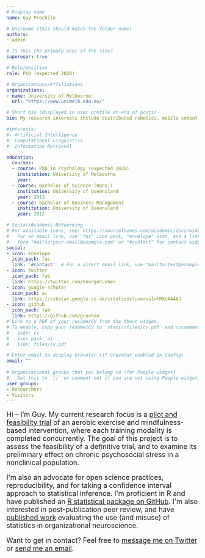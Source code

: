 ```yaml
---
# Display name
name: Guy Prochilo

# Username (this should match the folder name)
authors:
- admin

# Is this the primary user of the site?
superuser: true

# Role/position
role: PhD (expected 2020)

# Organizations/Affiliations
organizations:
- name: University of Melbourne
  url: "https://www.unimelb.edu.au/"

# Short bio (displayed in user profile at end of posts)
bio: My research interests include distributed robotics, mobile computing and programmable matter. 

#interests:
#- Artificial Intelligence
#- Computational Linguistics
#- Information Retrieval

education:
  courses:
  - course: PhD in Psychology (expected 2020)
    institution: University of Melbourne 
    year: 
  - course: Bachelor of Science (Hons.)
    institution: University of Queensland
    year: 2013
  - course: Bachelor of Business Management
    institution: University of Queensland
    year: 2012

# Social/Academic Networking
# For available icons, see: https://sourcethemes.com/academic/docs/widgets/#icons
#   For an email link, use "fas" icon pack, "envelope" icon, and a link in the
#   form "mailto:your-email@example.com" or "#contact" for contact widget.
social:
- icon: envelope
  icon_pack: fas
  link: '#contact'  # For a direct email link, use "mailto:test@example.org".
- icon: twitter
  icon_pack: fab
  link: https://twitter.com/GeorgeCushen
- icon: google-scholar
  icon_pack: ai
  link: https://scholar.google.co.uk/citations?user=sIwtMXoAAAAJ
- icon: github
  icon_pack: fab
  link: https://github.com/gcushen
# Link to a PDF of your resume/CV from the About widget.
# To enable, copy your resume/CV to `static/files/cv.pdf` and uncomment the lines below.  
# - icon: cv
#   icon_pack: ai
#   link: files/cv.pdf

# Enter email to display Gravatar (if Gravatar enabled in Config)
email: ""
  
# Organizational groups that you belong to (for People widget)
#   Set this to `[]` or comment out if you are not using People widget.  
user_groups:
- Researchers
- Visitors
---
```


<p style="font-size:18px;"> Hi – I’m Guy. My current research focus is a <a href="https://psyarxiv.com/8w45k" target="_blank">pilot and feasibility trial</a> of an aerobic exercise and mindfulness-based intervention, where each training modality is completed concurrently. The goal of this project is to assess the feasibility of a definitive trial, and to examine its preliminary effect on chronic psychosocial stress in a nonclinical population.</p>  

<p style="font-size:18px;"> I'm also an advocate for open science practices, reproducibility, and for taking a confidence interval approach to statistical inference. I'm proficient in R and have published an <a href="https://github.com/gprochilo/aha" target="_blank">R statistical package on GitHub</a>. I'm also interested in post-publication peer review, and have <a href="https://psyarxiv.com/hv3rm" target="_blank">published work</a> evaluating the use (and misuse) of statistics in organizational neuroscience.</p> 

<p style="font-size:18px;"> Want to get in contact? Feel free to <a href="https://twitter.com/messages/compose?recipient_id=1119310284" target="_blank">message me on Twitter</a> or <a href="mailto:guy.prochilo@gmail.com">send me an email</a>.</p>

